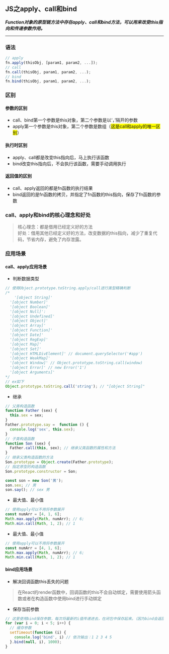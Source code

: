 ## JS之apply、call和bind
***Function对象的原型链方法中存在apply、call和bind方法，可以用来改变this指向和传递参数作用。***
<hr/>

### 语法
```js
// apply
fn.apply(thisObj, [param1, param2, ...]);
// call
fn.call(thisObj, param1, param2, ...);
// bind
fn.bind(thisObj, param1, param2, ...);
```

### 区别

#### 参数的区别
- call、bind第一个参数是this对象，第二个参数是以‘，’隔开的参数
- apply第一个参数是this对象，第二个参数是数组（<span style="background-color: yellow;">这是call和apply的唯一区别</span>）

#### 执行时区别
- apply、call都是改变this指向后，马上执行该函数
- bind改变this指向后，不会执行该函数，需要手动调用执行

#### 返回值的区别
- call、apply返回的都是fn函数的执行结果
- bind返回的是fn函数的拷贝，并指定了fn函数的this指向，保存了fn函数的参数

### call、apply和bind的核心理念和好处
> 核心理念：都是借用已经定义好的方法<br />好处：借用其他已经定义好的方法，改变数据的this指向，减少了重复代码，节省内存，避免了内存泄露。

### 应用场景
#### call、apply应用场景
- 判断数据类型
```js
// 使用Object.prototype.toString.apply/call进行类型精确判断
/*
	'[object String]'
  '[object Number]'
  '[object Boolean]'
  '[object Null]':
  '[object Undefined]'
  '[object Object]'
  '[object Array]'
  '[object Function]'
  '[object Date]'
  '[object RegExp]'
  '[object Map]'
  '[object Set]'
  '[object HTMLDivElement]' // document.querySelector('#app')
  '[object WeakMap]'
  '[object Window]' // Object.prototype.toString.call(window)
  '[object Error]' // new Error('1')
  '[object Arguments]'
*/
// ex如下
Object.prototype.toString.call('string'); // "[object String]"
```

- 继承
```js
// 父类构造函数
function Father (sex) {
  this.sex = sex;
}
Father.prototype.say =  function () {
  console.log('sex', this.sex);
}
// 子类构造函数
function Son (sex) {
  Father.call(this, sex); // 继承父类函数的属性和方法
}
// 继承父类构造函数的方法
Son.prototype = Object.create(Father.prototype);
// 指定原型的构造函数
Son.prototype.constructor = Son;

const son = new Son('男');
son.sex; // 男
son.say(); // sex 男
```

- 最大值、最小值
```js
// 使用apply可以不用将参数展开
const numArr = [4, 1, 6];
Math.max.apply(Math, numArr); // 6;
Math.min.call(Math, 1, 2); // 1
```

- 最大值、最小值
```js
// 使用apply可以不用将参数展开
const numArr = [4, 1, 6];
Math.max.apply(Math, numArr); // 6;
Math.min.call(Math, 1, 2); // 1
```

#### bind应用场景
- 解决回调函数this丢失的问题
> 在React的render函数中，回调函数的this不会自动绑定，需要使用箭头函数或者在构造函数中使用bind进行手动绑定

- 保存当前参数
```js
// 这里使用bind保存参数，每次将最新的i值传递进去，在闭包中保存起来。（因为bind会返回一个函数，该函数就是闭包）
for (var i = 0; i < 5; i++) {
  // 缓存参数
  setTimeout(function (i) {
    console.log('bind', i) // 依次输出：1 2 3 4 5
  }.bind(null, i), 1000);
}
```
